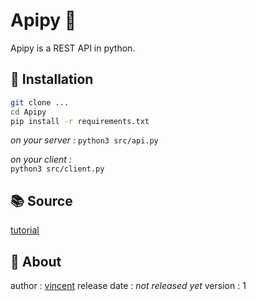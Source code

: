 # Apipy 🐝

Apipy is a REST API in python.

## 🔧  Installation  

```sh 
git clone ... 
cd Apipy
pip install -r requirements.txt
```

*on your server :*
`python3 src/api.py` 

*on your client :*  
`python3 src/client.py`  


## 📚 Source 

[tutorial]("https://www.youtube.com/watch?v=GMppyAPbLYk&ab_channel=TechWithTim")


## 👤 About  


author : [vincent]("https://www.github.com/Vincent-vst")
release date : *not released yet* 
version : 1


